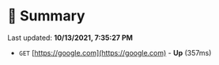 # 📖 Summary
Last updated: **10/13/2021, 7:35:27 PM**

- `GET` [https://google.com](https://google.com) - **Up** (357ms)
